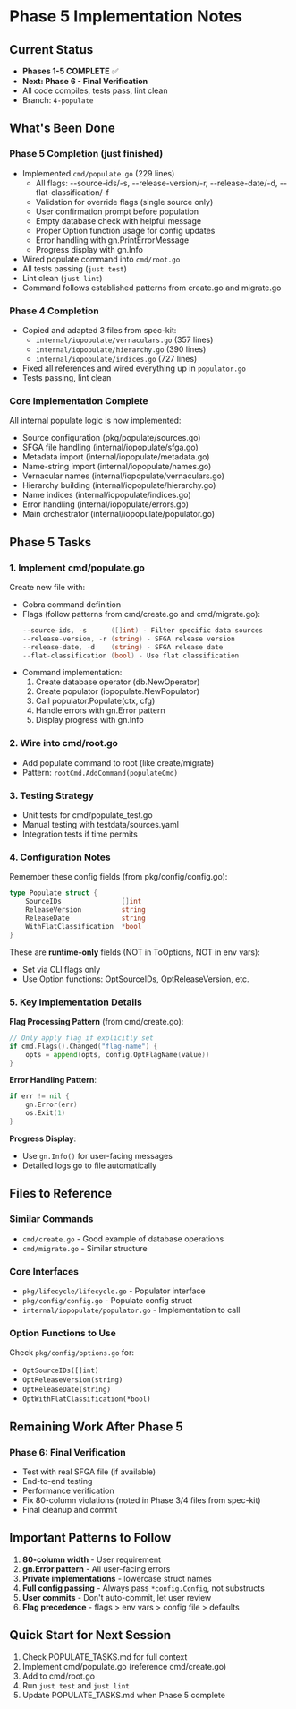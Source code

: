 # Phase 5 Implementation Notes

## Current Status
- **Phases 1-5 COMPLETE** ✅
- **Next: Phase 6 - Final Verification**
- All code compiles, tests pass, lint clean
- Branch: `4-populate`

## What's Been Done

### Phase 5 Completion (just finished)
- Implemented `cmd/populate.go` (229 lines)
  - All flags: --source-ids/-s, --release-version/-r, --release-date/-d, --flat-classification/-f
  - Validation for override flags (single source only)
  - User confirmation prompt before population
  - Empty database check with helpful message
  - Proper Option function usage for config updates
  - Error handling with gn.PrintErrorMessage
  - Progress display with gn.Info
- Wired populate command into `cmd/root.go`
- All tests passing (`just test`)
- Lint clean (`just lint`)
- Command follows established patterns from create.go and migrate.go

### Phase 4 Completion
- Copied and adapted 3 files from spec-kit:
  - `internal/iopopulate/vernaculars.go` (357 lines)
  - `internal/iopopulate/hierarchy.go` (390 lines)
  - `internal/iopopulate/indices.go` (727 lines)
- Fixed all references and wired everything up in `populator.go`
- Tests passing, lint clean

### Core Implementation Complete
All internal populate logic is now implemented:
- Source configuration (pkg/populate/sources.go)
- SFGA file handling (internal/iopopulate/sfga.go)
- Metadata import (internal/iopopulate/metadata.go)
- Name-string import (internal/iopopulate/names.go)
- Vernacular names (internal/iopopulate/vernaculars.go)
- Hierarchy building (internal/iopopulate/hierarchy.go)
- Name indices (internal/iopopulate/indices.go)
- Error handling (internal/iopopulate/errors.go)
- Main orchestrator (internal/iopopulate/populator.go)

## Phase 5 Tasks

### 1. Implement cmd/populate.go
Create new file with:
- Cobra command definition
- Flags (follow patterns from cmd/create.go and cmd/migrate.go):
  ```go
  --source-ids, -s      ([]int) - Filter specific data sources
  --release-version, -r (string) - SFGA release version
  --release-date, -d    (string) - SFGA release date
  --flat-classification (bool) - Use flat classification
  ```
- Command implementation:
  1. Create database operator (db.NewOperator)
  2. Create populator (iopopulate.NewPopulator)
  3. Call populator.Populate(ctx, cfg)
  4. Handle errors with gn.Error pattern
  5. Display progress with gn.Info

### 2. Wire into cmd/root.go
- Add populate command to root (like create/migrate)
- Pattern: `rootCmd.AddCommand(populateCmd)`

### 3. Testing Strategy
- Unit tests for cmd/populate_test.go
- Manual testing with testdata/sources.yaml
- Integration tests if time permits

### 4. Configuration Notes
Remember these config fields (from pkg/config/config.go):
```go
type Populate struct {
    SourceIDs               []int
    ReleaseVersion          string
    ReleaseDate             string
    WithFlatClassification  *bool
}
```

These are **runtime-only** fields (NOT in ToOptions, NOT in env vars):
- Set via CLI flags only
- Use Option functions: OptSourceIDs, OptReleaseVersion, etc.

### 5. Key Implementation Details

**Flag Processing Pattern** (from cmd/create.go):
```go
// Only apply flag if explicitly set
if cmd.Flags().Changed("flag-name") {
    opts = append(opts, config.OptFlagName(value))
}
```

**Error Handling Pattern**:
```go
if err != nil {
    gn.Error(err)
    os.Exit(1)
}
```

**Progress Display**:
- Use `gn.Info()` for user-facing messages
- Detailed logs go to file automatically

## Files to Reference

### Similar Commands
- `cmd/create.go` - Good example of database operations
- `cmd/migrate.go` - Similar structure

### Core Interfaces
- `pkg/lifecycle/lifecycle.go` - Populator interface
- `pkg/config/config.go` - Populate config struct
- `internal/iopopulate/populator.go` - Implementation to call

### Option Functions to Use
Check `pkg/config/options.go` for:
- `OptSourceIDs([]int)`
- `OptReleaseVersion(string)`
- `OptReleaseDate(string)`
- `OptWithFlatClassification(*bool)`

## Remaining Work After Phase 5

### Phase 6: Final Verification
- Test with real SFGA file (if available)
- End-to-end testing
- Performance verification
- Fix 80-column violations (noted in Phase 3/4 files from spec-kit)
- Final cleanup and commit

## Important Patterns to Follow

1. **80-column width** - User requirement
2. **gn.Error pattern** - All user-facing errors
3. **Private implementations** - lowercase struct names
4. **Full config passing** - Always pass `*config.Config`, not substructs
5. **User commits** - Don't auto-commit, let user review
6. **Flag precedence** - flags > env vars > config file > defaults

## Quick Start for Next Session

1. Check POPULATE_TASKS.md for full context
2. Implement cmd/populate.go (reference cmd/create.go)
3. Add to cmd/root.go
4. Run `just test` and `just lint`
5. Update POPULATE_TASKS.md when Phase 5 complete
